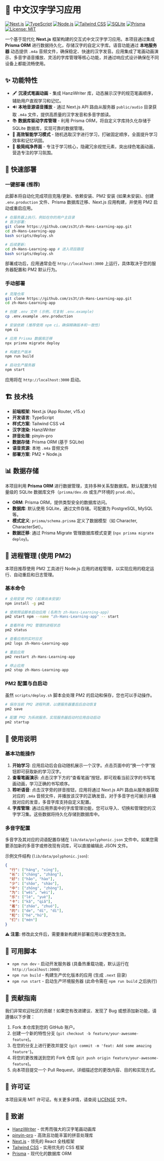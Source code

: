 # 📖 中文汉字学习应用

[![Next.js](https://img.shields.io/badge/Next.js-15.x-000000?style=for-the-badge&logo=next.js)](https://nextjs.org/)
[![TypeScript](https://img.shields.io/badge/TypeScript-latest--%28v5%2B%29-3178C6?style=for-the-badge&logo=typescript)](https://www.typescriptlang.org/)
[![Node.js](https://img.shields.io/badge/Node.js-v22.16.0-339933?style=for-the-badge&logo=node.js)](https://nodejs.org/)
[![Tailwind CSS](https://img.shields.io/badge/Tailwind_CSS-38B2AC-38B2AC?style=for-the-badge&logo=tailwind-css)](https://tailwindcss.com/)
[![SQLite](https://img.shields.io/badge/SQLite-07405E?style=for-the-badge&logo=sqlite)](https://www.sqlite.org/index.html)
[![Prisma](https://img.shields.io/badge/Prisma-2D3748?style=for-the-badge&logo=prisma)](https://www.prisma.io/)
[![License: MIT](https://img.shields.io/badge/License-MIT-yellow.svg?style=for-the-badge)](https://opensource.org/licenses/MIT)

一个基于现代化 **Next.js** 框架构建的交互式中文汉字学习应用。本项目通过集成 **Prisma ORM** 进行数据持久化，存储汉字的自定义字库。语音功能通过 **本地服务器** 动态提供 `.m4a` 音频文件，确保稳定、快速的汉字发音。应用集成了笔画动画演示、多音字语音播放、灵活的字库管理等核心功能，并通过响应式设计确保在不同设备上都能流畅使用。

## ✨ 功能特性

-   🖋️ **沉浸式笔画动画** - 集成 HanziWriter 库，动态展示汉字的规范笔画顺序，辅助用户直观学习和记忆。
-   🔊 **本地音源语音播放** - 通过 Next.js API 路由从服务器 `public/audio` 目录获取 `.m4a` 文件，提供高质量的汉字发音和多音字朗读。
-   📚 **数据库驱动字库管理** - 利用 Prisma ORM，将自定义字库持久化存储于 SQLite 数据库，实现可靠的数据管理。
-   🎯 **高效智能学习模式** - 随机选取汉字进行学习，打破固定顺序，全面提升学习效率和记忆巩固。
-   🚀 **极简纯净界面** - 专注于学习核心，隐藏冗余视觉元素，突出绿色笔画动画，营造专注的学习氛围。

## 🚀 快速部署

### 一键部署 (推荐)

此脚本将自动化完成项目克隆/更新、依赖安装、PM2 安装 (如果未安装)、创建 `.env.production` 文件、Prisma 数据库迁移、Next.js 应用构建，并使用 PM2 启动或重启应用。

```bash
# 在服务器上执行，例如在你的用户主目录
# 首次部署:
git clone https://github.com/zs3t/zh-Hans-Learning-app.git
cd zh-Hans-Learning-app
bash scripts/deploy.sh

# 后续更新:
cd zh-Hans-Learning-app # 进入项目路径
bash scripts/deploy.sh
```

部署成功后，应用通常会在 `http://localhost:3000` 上运行，具体取决于您的服务器配置和 PM2 默认行为。

### 手动部署

```bash
# 克隆仓库
git clone https://github.com/zs3t/zh-Hans-Learning-app.git
cd zh-Hans-Learning-app

# 创建 .env 文件 (示例，可复制 .env.example)
cp .env.example .env.production

# 安装依赖 (推荐使用 npm ci，确保精确版本和一致性)
npm ci

# 应用 Prisma 数据库迁移
npx prisma migrate deploy

# 构建生产版本
npm run build

# 启动生产服务器
npm start
```

应用将在 `http://localhost:3000` 启动。

## 🏗️ 技术栈

-   **前端框架**: Next.js (App Router, v15.x)
-   **开发语言**: TypeScript
-   **样式方案**: Tailwind CSS v4
-   **汉字渲染**: HanziWriter
-   **拼音处理**: pinyin-pro
-   **数据存储**: Prisma ORM (基于 SQLite)
-   **语音资源**: 本地 `.m4a` 音频文件 
-   **部署方案**: PM2 + Node.js

## 📊 数据存储

本项目利用 **Prisma ORM** 进行数据管理，支持多种关系型数据库。默认配置为轻量级的 SQLite 数据库文件（`prisma/dev.db` 或生产环境的 `prod.db`）。

-   **ORM**: Prisma ORM，提供类型安全的数据库访问。
-   **数据库**: 默认使用 SQLite，通过文件存储。可配置为 PostgreSQL, MySQL 等。
-   **模式定义**: `prisma/schema.prisma` 定义了数据模型（如 Character, CharacterSet）。
-   **数据迁移**: 通过 Prisma Migrate 管理数据库模式变更 (`npx prisma migrate deploy`)。

## 🔧 进程管理 (使用 PM2)

本项目推荐使用 PM2 工具进行 Node.js 应用的进程管理，以实现应用的稳定运行、自动重启和日志管理。

### 基本命令

```bash
# 全局安装 PM2 (如果尚未安装)
npm install -g pm2

# 使用预设脚本启动应用 (名称为 zh-Hans-Learning-app)
pm2 start npm --name "zh-Hans-Learning-app" -- start

# 查看所有 PM2 管理的进程状态
pm2 status

# 查看应用的实时日志
pm2 logs zh-Hans-Learning-app

# 重启应用
pm2 restart zh-Hans-Learning-app

# 停止应用
pm2 stop zh-Hans-Learning-app
```

### PM2 配置与自启动

虽然 `scripts/deploy.sh` 脚本会处理 PM2 的启动和保存，您也可以手动操作。

```bash
# 保存当前 PM2 进程列表，以便服务器重启后自动恢复
pm2 save

# 配置 PM2 为系统服务，实现服务器启动时应用自动启动
pm2 startup
```

## 📖 使用说明

### 基本功能操作

1.  **开始学习**: 应用启动后会自动随机展示一个汉字。点击页面中的“换一个字”按钮即可获取新的学习汉字。
2.  **查看笔画演示**: 点击汉字下方的“查看笔画”按钮，即可观看当前汉字的书写笔画动画，学习正确的书写顺序。
3.  **聆听语音**: 点击汉字旁的拼音按钮，应用将通过 Next.js API 路由从服务器获取对应的 `.m4a` 音频文件，并播放该汉字的正确发音。对于多音字也可展示并播放对应的发音，多音字库支持自定义配置。
4.  **字库管理**: 通过应用界面中的字库管理功能，您可以导入、切换和管理您的汉字学习集。这些数据将持久化存储到数据库中。

### 多音字配置

多音字及其对应的词语配置存储在 `lib/data/polyphonic.json` 文件中。如果您需要添加新的多音字或修改现有词库，可以直接编辑此 JSON 文件。

示例文件结构 (`lib/data/polyphonic.json`):

```json
{
  "行": ["háng", "xíng"],
  "长": ["cháng", "zhǎng"],
  "好": ["hǎo", "hào"],
  "少": ["shǎo", "shào"],
  "中": ["zhōng", "zhòng"],
  "为": ["wéi", "wèi"],
  "乐": ["lè", "yuè"],
  "卡": ["kǎ", "qiǎ"],
  "着": ["zháo", "zhuó"],
  "的": ["de", "dí", "dì"],
  "和": ["hé","hú"],
  "们": ["mén"]
}
```

**⚠️ 注意:** 修改此文件后，需要重新构建并部署应用以使更改生效。


## 🔧 可用脚本
-   `npm run dev` - 启动开发服务器 (具备热重载功能，默认运行在 `http://localhost:3000`)
-   `npm run build` - 构建生产优化版本的应用 (生成 `.next` 目录)
-   `npm run start` - 启动生产环境服务器 (此命令需在 `npm run build` 之后执行)


## 🤝 贡献指南

我们非常欢迎社区的贡献！如果您有改进建议、发现了 Bug 或想添加新功能，请遵循以下步骤：

1.  Fork 本仓库到您的 GitHub 账户。
2.  创建一个新的特性分支 (`git checkout -b feature/your-awesome-feature`)。
3.  在您的分支上进行更改并提交 (`git commit -m 'feat: Add some amazing feature'`)。
4.  将您的更改推送到您的 Fork 仓库 (`git push origin feature/your-awesome-feature`)。
5.  向本项目提交一个 Pull Request，详细描述您的更改内容、目的和实现方式。

## 📄 许可证

本项目采用 MIT 许可证。有关更多详情，请查阅 [LICENSE](LICENSE) 文件。

## 🙏 致谢

-   [HanziWriter](https://hanziwriter.org/) - 优秀而强大的汉字笔画动画库
-   [pinyin-pro](https://github.com/zh-lx/pinyin-pro) - 高效且功能丰富的拼音处理库
-   [Next.js](https://nextjs.org/) - 领先的 React 全栈框架
-   [Tailwind CSS](https://tailwindcss.com/) - 实用优先的 CSS 框架
-   [Prisma](https://www.prisma.io/) - 现代化的数据库 ORM
```